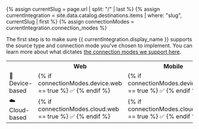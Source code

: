 <!-- in the file we're pulling from the API, "name" corresponds with the path to the yml blob for a specific destination.-->
{% assign currentSlug = page.url | split: "/" | last %}
{% assign currentIntegration = site.data.catalog.destinations.items | where: "slug", currentSlug | first %}
{% assign connectionModes = currentIntegration.connection_modes %}
<!--
components -> how do we send data
platforms -> what data do we recognize-->



The first step is to make sure {{ currentIntegration.display_name }} supports the source type and connection mode you've chosen to implement. You can learn more about what dictates [the connection modes we support here](https://segment.com/docs/destinations/#connection-modes).

<table>
  <tr>
    <th></th>
    <th>Web</th>
    <th>Mobile</th>
    <th>Server</th>
  </tr>
  <tr>
    <td>📱 Device-based</td>
    <td>{% if connectionModes.device.web == true %} ✅ {% endif %}</td>
    <td>{% if connectionModes.device.mobile == true %} ✅ {% endif %}</td>
    <td>{% if connectionModes.device.server == true %} ✅ {% endif %}</td>
  </tr>
  <tr>
    <td>☁️  Cloud-based</td>
    <td>{% if connectionModes.cloud.web == true %} ✅ {% endif %}</td>
    <td>{% if connectionModes.cloud.mobile == true %} ✅ {% endif %}</td>
    <td>{% if connectionModes.cloud.server == true %} ✅ {% endif %}</td>
  </tr>
</table>
